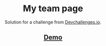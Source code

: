 <h1 align="center">My team page</h1>

<div align="center">
   Solution for a challenge from  <a href="http://devchallenges.io" target="_blank">Devchallenges.io</a>.
</div>

<h2 align="center"><a href="https://willianprof.github.io/My-team-page-devChallenges/">Demo</a></h2>
